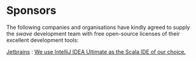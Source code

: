 Sponsors
========

The following companies and organisations have kindly agreed to supply the *swave* development team with
free open-source licenses of their excellent development tools:

[Jetbrains](http://www.jetbrains.com/)
:  [We use IntelliJ IDEA Ultimate as the Scala IDE of our choice.](http://www.jetbrains.com/idea/)
